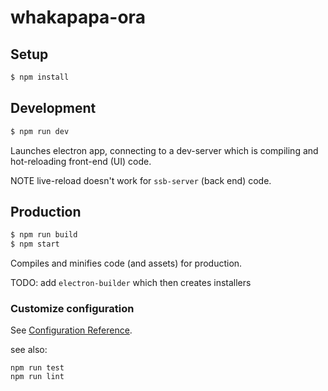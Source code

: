 # whakapapa-ora

## Setup

```bash
$ npm install
```

## Development

```bash
$ npm run dev
```
Launches electron app, connecting to a dev-server which is compiling and hot-reloading front-end (UI) code.

NOTE live-reload doesn't work for `ssb-server` (back end) code.

## Production

```bash
$ npm run build
$ npm start
```

Compiles and minifies code (and assets) for production.

TODO: add `electron-builder` which then creates installers


### Customize configuration
See [Configuration Reference](https://cli.vuejs.org/config/).

see also:

```
npm run test
npm run lint
```
